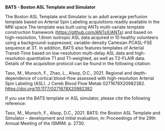 **BATS - Boston ASL Template and Simulator**

The Boston ASL Template and Simulator is an adult average perfusion template based on Arterial Spin Labeling acquisitions readily available in the MNI space
The template was built using ANTs multi-variate template construction framework (https://github.com/ANTsX/ANTs) and based on high-resolution, 1.6mm isotropic ASL data acquired in 10 healthy volunteers using a background-suppressed, variable-density Cartesian PCASL-FSE sequence at 3T.
In addition, BATS also features templates of Arterial Transit-Time based on low-resolution multi-delay ASL data and high-resolution quantitative T1 and T1-weighted, as well as T2-FLAIR data. 
Details of the acquisition protocol can be found in the following citation: 

Taso, M., Munsch, F., Zhao, L., Alsop, D.C., 2021. Regional and depth-dependence of cortical blood-flow assessed with high-resolution Arterial Spin Labeling (ASL). J Cereb Blood Flow Metab 0271678X20982382. https://doi.org/10.1177/0271678X20982382

If you use the BATS template or ASL simulator, please cite the following reference: 

Taso, M., Munsch, F., Alsop, D.C., 2021. BATS: the Boston ASL Template and Simulator – development and initial evaluation, in: Proceedings of the 29th Annual Meeting of the ISMRM. p. 2730.




